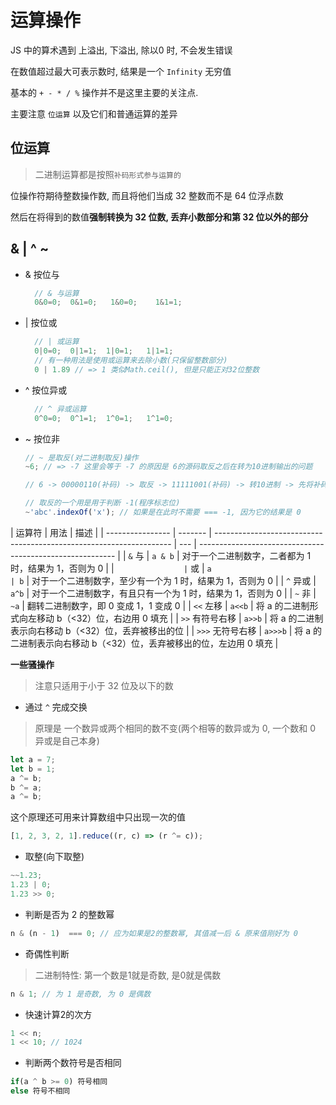 # 运算操作

JS 中的算术遇到 上溢出, 下溢出, 除以0 时, 不会发生错误

在数值超过最大可表示数时, 结果是一个 `Infinity` 无穷值

基本的 `+ - * / %` 操作并不是这里主要的关注点.

主要注意 `位运算` 以及它们和普通运算的差异

## 位运算

> 二进制运算都是按照`补码形式参与运算的`

位操作符期待整数操作数, 而且将他们当成 32 整数而不是 64 位浮点数

然后在将得到的数值**强制转换为 32 位数, 丢弃小数部分和第 32 位以外的部分**

## & | ^ ~

- & 按位与
  ```js
    // & 与运算
    0&0=0;  0&1=0;   1&0=0;    1&1=1;
  ```
- | 按位或
  ```js
    // | 或运算
    0|0=0;  0|1=1;  1|0=1;   1|1=1;
    // 有一种用法是使用或运算来去除小数(只保留整数部分)
    0 | 1.89 // => 1 类似Math.ceil(), 但是只能正对32位整数
  ```
- ^ 按位异或
  ```js
    // ^ 异或运算
    0^0=0;  0^1=1;  1^0=1;   1^1=0;
  ```
- ~ 按位非

  ```js
  // ~ 是取反(对二进制取反)操作
  ~6; // => -7 这里会等于 -7 的原因是 6的源码取反之后在转为10进制输出的问题

  // 6 -> 00000110(补码) -> 取反 -> 11111001(补码) -> 转10进制 -> 先将补码-1 -> 11111000 -> 补码转原码 -> 符号位不变, 其余取反 -> 10000111 -> 结果是 -7

  // 取反的一个用是用于判断 -1(程序标志位)
  ~'abc'.indexOf('x'); // 如果是在此时不需要 === -1, 因为它的结果是 0
  ```

| 运算符           | 用法    | 描述                                                                |
| ---------------- | ------- | ------------------------------------------------------------------- | --- | --------------------------------------------------------- |
| `&` 与           | `a & b` | 对于一个二进制数字，二者都为 1 时，结果为 1，否则为 0               |
| `                | ` 或    | `a                                                                  | b`  | 对于一个二进制数字，至少有一个为 1 时，结果为 1，否则为 0 |
| `^` 异或         | `a^b`   | 对于一个二进制数字，有且只有一个为 1 时，结果为 1，否则为 0         |
| `~` 非           | `~a`    | 翻转二进制数字，即 0 变成 1，1 变成 0                               |
| `<<` 左移        | `a<<b`  | 将 a 的二进制形式向左移动 b（<32）位，右边用 0 填充                 |
| `>>` 有符号右移  | `a>>b`  | 将 a 的二进制表示向右移动 b（<32）位，丢弃被移出的位                |
| `>>>` 无符号右移 | `a>>>b` | 将 a 的二进制表示向右移动 b（<32）位，丢弃被移出的位，左边用 0 填充 |

**一些骚操作**

> 注意只适用于小于 32 位及以下的数

- 通过 `^` 完成交换

> 原理是 一个数异或两个相同的数不变(两个相等的数异或为 0, 一个数和 0 异或是自己本身)

```js
let a = 7;
let b = 1;
a ^= b;
b ^= a;
a ^= b;
```

这个原理还可用来计算数组中只出现一次的值

```js
[1, 2, 3, 2, 1].reduce((r, c) => (r ^= c));
```

- 取整(向下取整)

```js
~~1.23;
1.23 | 0;
1.23 >> 0;
```

- 判断是否为 2 的整数幂

```js
n & (n - 1)  === 0; // 应为如果是2的整数幂, 其值减一后 & 原来值刚好为 0
```

- 奇偶性判断
> 二进制特性: 第一个数是1就是奇数, 是0就是偶数
```js
n & 1; // 为 1 是奇数, 为 0 是偶数
```
- 快速计算2的次方
```js
1 << n; 
1 << 10; // 1024
```

- 判断两个数符号是否相同
```js
if(a ^ b >= 0) 符号相同
else 符号不相同
```
